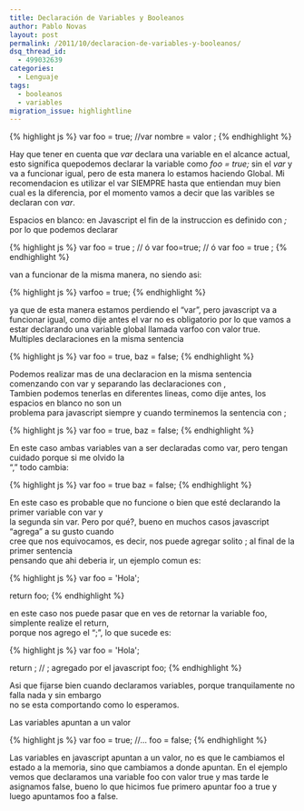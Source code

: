 ```yaml
---
title: Declaración de Variables y Booleanos
author: Pablo Novas
layout: post
permalink: /2011/10/declaracion-de-variables-y-booleanos/
dsq_thread_id:
  - 499032639
categories:
  - Lenguaje
tags:
  - booleanos
  - variables
migration_issue: highlightline
---
```

{% highlight js %}
var foo = true;
//var nombre = valor ;
 {% endhighlight %}

Hay que tener en cuenta que *var* declara una variable en el alcance actual, esto significa quepodemos declarar la variable como *foo = true;* sin el *var* y va a funcionar igual, pero de esta manera lo estamos haciendo Global. Mi recomendacion es utilizar el var SIEMPRE hasta que entiendan muy bien cual es la diferencia, por el momento vamos a decir que las varibles se declaran con *var*.

Espacios en blanco: en Javascript el fin de la instruccion es definido con *;* por lo que podemos declarar

{% highlight js %}
var     foo         =      true        ;
// ó
var foo=true;
// ó
var foo = true ;
 {% endhighlight %}

van a funcionar de la misma manera, no siendo asi:

{% highlight js %}
varfoo = true;
 {% endhighlight %}

ya que de esta manera estamos perdiendo el &#8220;var&#8221;, pero javascript va a funcionar igual, como dije antes el var no es obligatorio por lo que vamos a estar declarando una variable global llamada varfoo con valor true.  
Multiples declaraciones en la misma sentencia

{% highlight js %}
var foo = true, baz = false; {% endhighlight %}

<!--more-->

  
Podemos realizar mas de una declaracion en la misma sentencia comenzando con var y separando las declaraciones con ,  
Tambien podemos tenerlas en diferentes lineas, como dije antes, los espacios en blanco no son un  
problema para javascript siempre y cuando terminemos la sentencia con ;

{% highlight js %}
var foo = true,
    baz = false; {% endhighlight %}

En este caso ambas variables van a ser declaradas como var, pero tengan cuidado porque si me olvido la  
&#8220;,&#8221; todo cambia:

<!--highlight:[1]-->
{% highlight js %}
var foo = true
    baz = false; {% endhighlight %}

En este caso es probable que no funcione o bien que esté declarando la primer variable con var y  
la segunda sin var. Pero por qué?, bueno en muchos casos javascript &#8220;agrega&#8221; a su gusto cuando  
cree que nos equivocamos, es decir, nos puede agregar solito ; al final de la primer sentencia  
pensando que ahi deberia ir, un ejemplo comun es:

{% highlight js %}
var foo = 'Hola';

return
foo; {% endhighlight %}

en este caso nos puede pasar que en ves de retornar la variable foo, simplente realize el return,  
porque nos agrego el &#8220;;&#8221;, lo que sucede es:

{% highlight js %}
var foo = 'Hola';

return ; // ; agregado por el javascript
foo; {% endhighlight %}

Asi que fijarse bien cuando declaramos variables, porque tranquilamente no falla nada y sin embargo  
no se esta comportando como lo esperamos.

Las variables apuntan a un valor

{% highlight js %}
var foo = true;
//...
foo = false; {% endhighlight %}

Las variables en javascript apuntan a un valor, no es que le cambiamos el estado a la memoria, sino que cambiamos a donde apuntan. En el ejemplo vemos que declaramos una variable foo con valor true y mas tarde le asignamos false, bueno lo que hicimos fue primero apuntar foo a true y luego apuntamos foo a false.